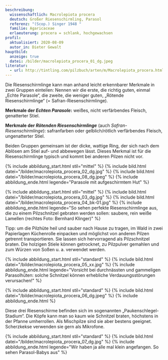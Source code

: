 ```yaml
---
beschreibung:
  wissenschaftlich: Macrolepiota procera
  deutsch: Großer Riesenschirmling, Parasol
  referenz: "(Scop.) Singer 1948 "
  familie: Agaricaceae
  erlaeuterung: procera = schlank, hochgewachsen
profil:
  aktualisiert: 2020-08-09
  autor_in: Dieter Gewalt
hauptbild:
  anzeige: true
  datei: /bilder/macrolepiota_procera_01_dg.jpeg
literatur:
  - url: http://tintling.com/pilzbuch/arten/m/Macrolepiota_procera.html
---
```

Die Riesenschirmlinge kann man anhand leicht erkennbarer Merkmale in zwei Gruppen einteilen: Nennen wir die erste, die richtig guten, einmal „Echte Parasole“, die zweite, die weniger guten, „Rötende Riesenschirmlinge“ (= Safran-Riesenschirmlinge).

**Merkmale der *Echten Parasole*:** weißes, nicht verfärbendes Fleisch, genatterter Stiel.

**Merkmale der *Rötenden Riesenschirmlinge*** (auch *Safran-Riesenschirmlinge*): safranfarben oder gelblich/rötlich verfärbendes Fleisch, ungenatterter Stiel.

Beiden Gruppen gemeinsam ist der dicke, wattige Ring, der sich nach dem Ablösen am Stiel auf- und abbewegen lässt. Dieses Merkmal ist für die Riesenschirmlinge typisch und kommt bei anderen Pilzen nicht vor.

{% include abbildung_start.html stil="mittel" %}
{% include bild.html datei="/bilder/macrolepiota_procera_02_dg.jpg" %}
{% include bild.html datei="/bilder/macrolepiota_procera_08_dg.jpeg" %}
{% include abbildung_ende.html legende="Parasole mit aufgeschirmtem Hut" %}

{% include abbildung_start.html stil="mittel" %}
{% include bild.html datei="/bilder/macrolepiota_procera_03_dg.jpg" %}
{% include bild.html datei="/bilder/macrolepiota_procera_04_bk-01.jpg" %}
{% include abbildung_ende.html legende="So sehen perfekte Riesenschirmlinge aus, die zu einem Pilzschnitzel gebraten werden sollen: saubere, rein weiße Lamellen (rechtes Foto: Bernhard Klinger)" %}

Tipp: um die Pilzhüte heil und sauber nach Hause zu tragen, im Wald in zwei Papierlagen Küchenrolle einpacken und möglichst von anderen Pilzen getrennt transportieren. Sie lassen sich hervorragend als Pilzschnitzel braten. Die holzigen Stiele können getrocknet, zu Pilzpulver gemahlen und zum Würzen von Soßen u. a. verwendet werden.

{% include abbildung_start.html stil="standard" %}
{% include bild.html datei="/bilder/macrolepiota_procera_05_xx.jpg" %}
{% include abbildung_ende.html legende="Vorsicht bei durchnässten und gammeligen Parasolhüten: solche Schnitzel können erhebliche Verdauungsstörungen verursachen!" %}

{% include abbildung_start.html stil="standard" %}
{% include bild.html datei="/bilder/macrolepiota_procera_06_dg.jpeg" %}
{% include abbildung_ende.html %}

Diese drei Riesenschirme befinden sich im sogenannten „Paukenschlegel-Stadium“. Die Köpfe kann man so kaum wie Schnitzel braten, höchstens in der Pfanne umherrollen. Als Mischpilze sind sie aber bestens geeignet. Scherzkekse verwenden sie gern als Mikrofone.

{% include abbildung_start.html stil="standard" %}
{% include bild.html datei="/bilder/macrolepiota_procera_07_dg.jpg" %}
{% include abbildung_ende.html legende="Wir haben ja alle mal klein angefangen. So sehen Parasol-Babys aus" %}